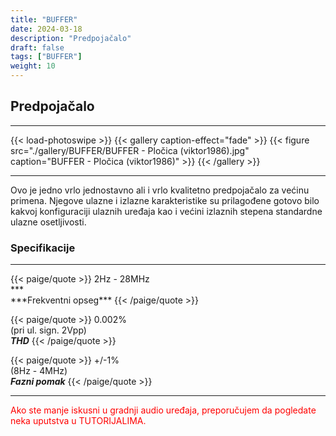 ```yaml
---
title: "BUFFER"
date: 2024-03-18
description: "Predpojačalo"
draft: false
tags: ["BUFFER"]
weight: 10
---
```

## Predpojačalo

<hr>
{{< load-photoswipe >}}
{{< gallery caption-effect="fade" >}}
  {{< figure src="./gallery/BUFFER/BUFFER - Pločica (viktor1986).jpg" caption="BUFFER - Pločica (viktor1986)" >}}
{{< /gallery >}}
<hr>

Ovo je jedno vrlo jednostavno ali i vrlo kvalitetno predpojačalo za većinu primena. Njegove ulazne i izlazne karakteristike su prilagođene gotovo bilo kakvoj konfiguraciji ulaznih uređaja kao i većini izlaznih stepena standardne ulazne osetljivosti.

### Specifikacije
<hr>
{{< paige/quote >}}
2Hz - 28MHz<br>***<br>***Frekventni opseg***
{{< /paige/quote >}}

{{< paige/quote >}}
0.002%<br>(pri ul. sign. 2Vpp)<br>***THD***
{{< /paige/quote >}}

{{< paige/quote >}}
+/-1%<br>(8Hz - 4MHz)<br>***Fazni pomak***
{{< /paige/quote >}}
<hr>

<p style="color: red;" class="text-center">Ako ste manje iskusni u gradnji audio uređaja, preporučujem da pogledate neka uputstva u TUTORIJALIMA.</p>
